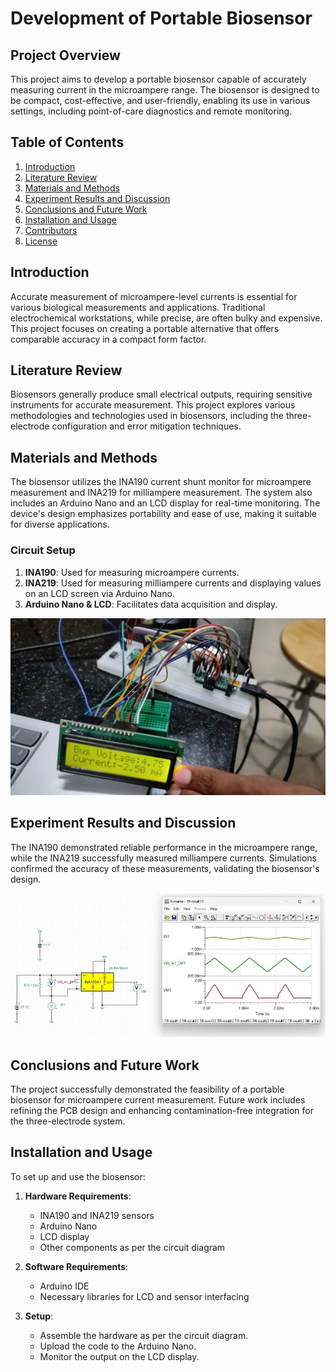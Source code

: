 # Development of Portable Biosensor

## Project Overview

This project aims to develop a portable biosensor capable of accurately measuring current in the microampere range. The biosensor is designed to be compact, cost-effective, and user-friendly, enabling its use in various settings, including point-of-care diagnostics and remote monitoring.

## Table of Contents

1. [Introduction](#introduction)
2. [Literature Review](#literature-review)
3. [Materials and Methods](#materials-and-methods)
4. [Experiment Results and Discussion](#experiment-results-and-discussion)
5. [Conclusions and Future Work](#conclusions-and-future-work)
6. [Installation and Usage](#installation-and-usage)
7. [Contributors](#contributors)
8. [License](#license)

## Introduction

Accurate measurement of microampere-level currents is essential for various biological measurements and applications. Traditional electrochemical workstations, while precise, are often bulky and expensive. This project focuses on creating a portable alternative that offers comparable accuracy in a compact form factor.

## Literature Review

Biosensors generally produce small electrical outputs, requiring sensitive instruments for accurate measurement. This project explores various methodologies and technologies used in biosensors, including the three-electrode configuration and error mitigation techniques.

## Materials and Methods

The biosensor utilizes the INA190 current shunt monitor for microampere measurement and INA219 for milliampere measurement. The system also includes an Arduino Nano and an LCD display for real-time monitoring. The device's design emphasizes portability and ease of use, making it suitable for diverse applications.

### Circuit Setup

1. **INA190**: Used for measuring microampere currents.
2. **INA219**: Used for measuring milliampere currents and displaying values on an LCD screen via Arduino Nano.
3. **Arduino Nano & LCD**: Facilitates data acquisition and display.

![INA219](./Images/INA219_Exp.jpeg)

## Experiment Results and Discussion

The INA190 demonstrated reliable performance in the microampere range, while the INA219 successfully measured milliampere currents. Simulations confirmed the accuracy of these measurements, validating the biosensor's design.

![INA219](./Images/INA190_Sim.jpeg)


## Conclusions and Future Work

The project successfully demonstrated the feasibility of a portable biosensor for microampere current measurement. Future work includes refining the PCB design and enhancing contamination-free integration for the three-electrode system.

## Installation and Usage

To set up and use the biosensor:

1. **Hardware Requirements**:
   - INA190 and INA219 sensors
   - Arduino Nano
   - LCD display
   - Other components as per the circuit diagram

2. **Software Requirements**:
   - Arduino IDE
   - Necessary libraries for LCD and sensor interfacing

3. **Setup**:
   - Assemble the hardware as per the circuit diagram.
   - Upload the code to the Arduino Nano.
   - Monitor the output on the LCD display.


